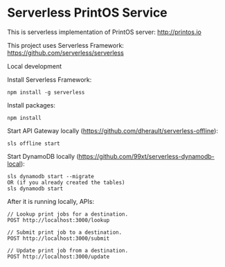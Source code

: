 # Serverless PrintOS Service 

This is serverless implementation of PrintOS server: http://printos.io

This project uses Serverless Framework: https://github.com/serverless/serverless

Local development


Install Serverless Framework:
```
npm install -g serverless
```

Install packages: 
```
npm install
```

Start API Gateway locally (https://github.com/dherault/serverless-offline):
```
sls offline start
```

Start DynamoDB locally (https://github.com/99xt/serverless-dynamodb-local):
```
sls dynamodb start --migrate
OR (if you already created the tables)
sls dynamodb start
```

After it is running locally, APIs:
```
// Lookup print jobs for a destination.
POST http://localhost:3000/lookup
```
```
// Submit print job to a destination.
POST http://localhost:3000/submit
```
```
// Update print job from a destination.
POST http://localhost:3000/update
```
